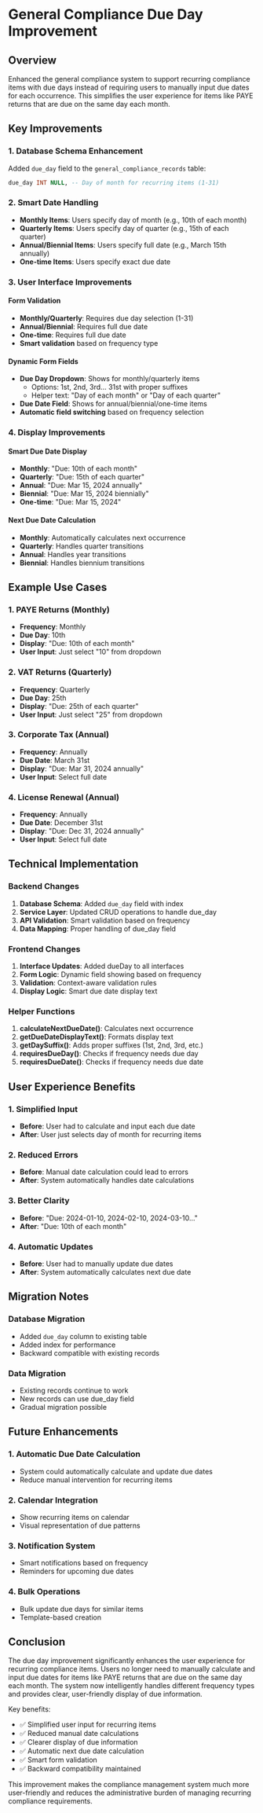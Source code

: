 # General Compliance Due Day Improvement

## Overview
Enhanced the general compliance system to support recurring compliance items with due days instead of requiring users to manually input due dates for each occurrence. This simplifies the user experience for items like PAYE returns that are due on the same day each month.

## Key Improvements

### 1. Database Schema Enhancement
Added `due_day` field to the `general_compliance_records` table:
```sql
due_day INT NULL, -- Day of month for recurring items (1-31)
```

### 2. Smart Date Handling
- **Monthly Items**: Users specify day of month (e.g., 10th of each month)
- **Quarterly Items**: Users specify day of quarter (e.g., 15th of each quarter)
- **Annual/Biennial Items**: Users specify full date (e.g., March 15th annually)
- **One-time Items**: Users specify exact due date

### 3. User Interface Improvements

#### Form Validation
- **Monthly/Quarterly**: Requires due day selection (1-31)
- **Annual/Biennial**: Requires full due date
- **One-time**: Requires full due date
- **Smart validation** based on frequency type

#### Dynamic Form Fields
- **Due Day Dropdown**: Shows for monthly/quarterly items
  - Options: 1st, 2nd, 3rd... 31st with proper suffixes
  - Helper text: "Day of each month" or "Day of each quarter"
- **Due Date Field**: Shows for annual/biennial/one-time items
- **Automatic field switching** based on frequency selection

### 4. Display Improvements

#### Smart Due Date Display
- **Monthly**: "Due: 10th of each month"
- **Quarterly**: "Due: 15th of each quarter"
- **Annual**: "Due: Mar 15, 2024 annually"
- **Biennial**: "Due: Mar 15, 2024 biennially"
- **One-time**: "Due: Mar 15, 2024"

#### Next Due Date Calculation
- **Monthly**: Automatically calculates next occurrence
- **Quarterly**: Handles quarter transitions
- **Annual**: Handles year transitions
- **Biennial**: Handles biennium transitions

## Example Use Cases

### 1. PAYE Returns (Monthly)
- **Frequency**: Monthly
- **Due Day**: 10th
- **Display**: "Due: 10th of each month"
- **User Input**: Just select "10" from dropdown

### 2. VAT Returns (Quarterly)
- **Frequency**: Quarterly
- **Due Day**: 25th
- **Display**: "Due: 25th of each quarter"
- **User Input**: Just select "25" from dropdown

### 3. Corporate Tax (Annual)
- **Frequency**: Annually
- **Due Date**: March 31st
- **Display**: "Due: Mar 31, 2024 annually"
- **User Input**: Select full date

### 4. License Renewal (Annual)
- **Frequency**: Annually
- **Due Date**: December 31st
- **Display**: "Due: Dec 31, 2024 annually"
- **User Input**: Select full date

## Technical Implementation

### Backend Changes
1. **Database Schema**: Added `due_day` field with index
2. **Service Layer**: Updated CRUD operations to handle due_day
3. **API Validation**: Smart validation based on frequency
4. **Data Mapping**: Proper handling of due_day field

### Frontend Changes
1. **Interface Updates**: Added dueDay to all interfaces
2. **Form Logic**: Dynamic field showing based on frequency
3. **Validation**: Context-aware validation rules
4. **Display Logic**: Smart due date display text

### Helper Functions
1. **calculateNextDueDate()**: Calculates next occurrence
2. **getDueDateDisplayText()**: Formats display text
3. **getDaySuffix()**: Adds proper suffixes (1st, 2nd, 3rd, etc.)
4. **requiresDueDay()**: Checks if frequency needs due day
5. **requiresDueDate()**: Checks if frequency needs due date

## User Experience Benefits

### 1. Simplified Input
- **Before**: User had to calculate and input each due date
- **After**: User just selects day of month for recurring items

### 2. Reduced Errors
- **Before**: Manual date calculation could lead to errors
- **After**: System automatically handles date calculations

### 3. Better Clarity
- **Before**: "Due: 2024-01-10, 2024-02-10, 2024-03-10..."
- **After**: "Due: 10th of each month"

### 4. Automatic Updates
- **Before**: User had to manually update due dates
- **After**: System automatically calculates next due date

## Migration Notes

### Database Migration
- Added `due_day` column to existing table
- Added index for performance
- Backward compatible with existing records

### Data Migration
- Existing records continue to work
- New records can use due_day field
- Gradual migration possible

## Future Enhancements

### 1. Automatic Due Date Calculation
- System could automatically calculate and update due dates
- Reduce manual intervention for recurring items

### 2. Calendar Integration
- Show recurring items on calendar
- Visual representation of due patterns

### 3. Notification System
- Smart notifications based on frequency
- Reminders for upcoming due dates

### 4. Bulk Operations
- Bulk update due days for similar items
- Template-based creation

## Conclusion

The due day improvement significantly enhances the user experience for recurring compliance items. Users no longer need to manually calculate and input due dates for items like PAYE returns that are due on the same day each month. The system now intelligently handles different frequency types and provides clear, user-friendly display of due information.

Key benefits:
- ✅ Simplified user input for recurring items
- ✅ Reduced manual date calculations
- ✅ Clearer display of due information
- ✅ Automatic next due date calculation
- ✅ Smart form validation
- ✅ Backward compatibility maintained

This improvement makes the compliance management system much more user-friendly and reduces the administrative burden of managing recurring compliance requirements.
